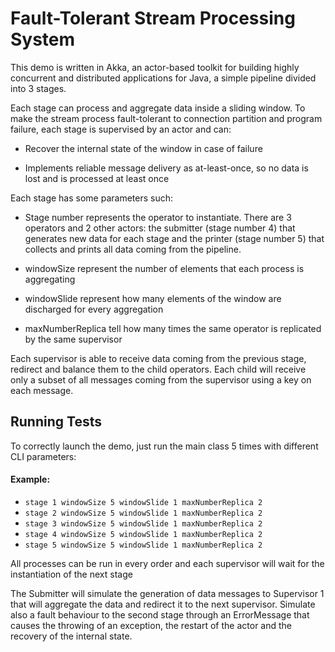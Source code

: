 
# Fault-Tolerant Stream Processing System

This demo is written in Akka, an actor-based toolkit for building highly concurrent and distributed applications for Java, a simple pipeline divided into 3 stages.

Each stage can process and aggregate data inside a sliding window.
To make the stream process fault-tolerant to connection partition and program failure, each stage is supervised by an actor and can:

- Recover the internal state of the window in case of failure

- Implements reliable message delivery as at-least-once, so no data is lost and is processed at least once

Each stage has some parameters such:

- Stage number represents the operator to instantiate. There are 3 operators and 2 other actors: the submitter (stage number 4) that generates new data 
for each stage and the printer (stage number 5) that collects and prints all data coming from the pipeline.

- windowSize represent the number of elements that each process is aggregating 

- windowSlide represent how many elements of the window are discharged for every aggregation

- maxNumberReplica tell how many times the same operator is replicated by the same supervisor

Each supervisor is able to receive data coming from the previous stage, redirect and balance them to the child operators.
Each child will receive only a subset of all messages coming from the supervisor using a key on each message.

## Running Tests

To correctly launch the demo, just run the main class 5 times with different CLI parameters:

#### Example:

- `stage 1 windowSize 5 windowSlide 1 maxNumberReplica 2`
- `stage 2 windowSize 5 windowSlide 1 maxNumberReplica 2`
- `stage 3 windowSize 5 windowSlide 1 maxNumberReplica 2`
- `stage 4 windowSize 5 windowSlide 1 maxNumberReplica 2`
- `stage 5 windowSize 5 windowSlide 1 maxNumberReplica 2`

All processes can be run in every order and each supervisor will wait for the instantiation of the next stage

The Submitter will simulate the generation of data messages to Supervisor 1 that will aggregate the data and
redirect it to the next supervisor.
Simulate also a fault behaviour to the second stage through an ErrorMessage that causes the throwing of an exception, the restart of the actor and the recovery of the internal state.